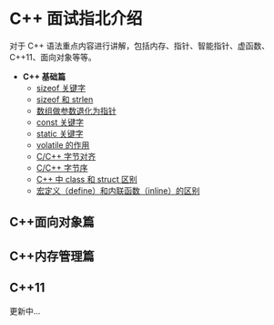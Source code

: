 # C++ 面试指北介绍

对于 C++ 语法重点内容进行讲解，包括内存、指针、智能指针、虚函数、C++11、面向对象等等。

- **C++ 基础篇**
  - [sizeof 关键字](https://csguide.cn/cpp/basics/sizeof.html)
  - [sizeof 和 strlen](https://csguide.cn/cpp/basics/sizeof_and_strlen.html)
  - [数组做参数退化为指针](https://csguide.cn/cpp/basics/array_and_pointer.html)
  - [const 关键字](https://csguide.cn/cpp/basics/const.html)
  - [static 关键字](https://csguide.cn/cpp/basics/static.html)
  - [volatile 的作用](https://csguide.cn/cpp/basics/volatile.html)
  - [C/C++ 字节对齐](https://csguide.cn/cpp/basics/byte_alignment.html)
  - [C/C++ 字节序](https://csguide.cn/cpp/basics/byte_order.html)
  - [C++ 中 class 和 struct 区别](https://csguide.cn/cpp/basics/class_and_struct.html)
  - [宏定义（define）和内联函数（inline）的区别](https://csguide.cn/cpp/basics/define_and_inline.html)
## C++面向对象篇

## C++内存管理篇

## C++11


更新中...
